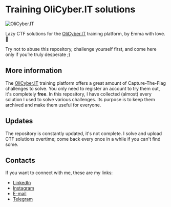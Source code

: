 # Training OliCyber.IT solutions
![OliCyber.IT](https://olicyber.it/assets/loghi/logo-olicyber.svg)

Lazy CTF solutions for the [OliCyber.IT](https://training.olicyber.it/challenges) training platform, by Emma with love. 🌼

Try not to abuse this repository, challenge yourself first, and come here only if you’re truly desperate ;)

## More information
The [OliCyber.IT](https://training.olicyber.it/challenges) training platform offers a great amount of Capture-The-Flag challenges to solve. You only need to register an account to try them out, it's completely **free**. In this repository, I have collected (almost) every solution I used to solve various challenges. Its purpose is to keep them archived and make them useful for everyone.

## Updates
The repository is constantly updated, it's not complete. I solve and upload CTF solutions overtime; come back every once in a while if you can't find some.

## Contacts
If you want to connect with me, these are my links:
- [LinkedIn](https://www.linkedin.com/in/emmaprivitera/)
- [Instagram](https://www.instagram.com/privitorta)
- [E-mail](mailto:emma.privitera.505@gmail.com)
- [Telegram](https://t.me/t3staocr0ce)
